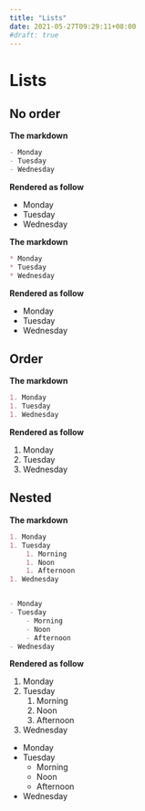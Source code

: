 ```yaml
---
title: "Lists"
date: 2021-05-27T09:29:11+08:00
#draft: true
---
```


# Lists



## No order

**The markdown**
```markdown
- Monday
- Tuesday
- Wednesday
```

**Rendered as follow**
- Monday
- Tuesday
- Wednesday


**The markdown**
```markdown
* Monday
* Tuesday
* Wednesday
```

**Rendered as follow**
* Monday
* Tuesday
* Wednesday


## Order

**The markdown**
```markdown
1. Monday
1. Tuesday
1. Wednesday
```

**Rendered as follow**
1. Monday
1. Tuesday
1. Wednesday


## Nested

**The markdown**
```markdown
1. Monday
1. Tuesday
    1. Morning
    1. Noon
    1. Afternoon
1. Wednesday


- Monday
- Tuesday
    - Morning
    - Noon
    - Afternoon
- Wednesday
```

**Rendered as follow**
1. Monday
1. Tuesday
    1. Morning
    1. Noon
    1. Afternoon
1. Wednesday


- Monday
- Tuesday
    - Morning
    - Noon
    - Afternoon
- Wednesday